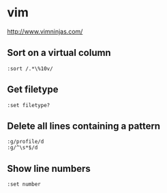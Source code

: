 # vim
<http://www.vimninjas.com/>


Sort on a virtual column
------------------------

 ``:sort /.*\%10v/``

Get filetype
------------

 ``:set filetype?``

Delete all lines containing a pattern
-------------------------------------

	:g/profile/d
	:g/^\s*$/d


Show line numbers
-----------------
	:set number


